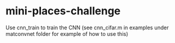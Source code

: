 # mini-places-challenge


Use cnn_train to train the CNN (see cnn_cifar.m in examples under matconvnet folder for example of how to use this)